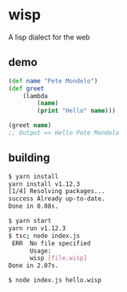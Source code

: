 # wisp
A lisp dialect for the web

## demo

```clj
(def name "Pete Mondelo")
(def greet 
    (lambda
        (name)
        (print "Hello" name)))

(greet name)
;; Output => Hello Pete Mondelo
```

## building

```sh
$ yarn install
yarn install v1.12.3
[1/4] Resolving packages...
success Already up-to-date.
Done in 0.08s.

$ yarn start
yarn run v1.12.3
$ tsc; node index.js
 ERR  No file specified
      Usage:
      wisp [file.wisp]
Done in 2.07s.

$ node index.js hello.wisp
```
